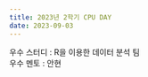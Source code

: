```yaml
---
title: 2023년 2학기 CPU DAY
date: 2023-09-03
---
```


우수 스터디 : R을 이용한 데이터 분석 팀<br>
우수 멘토 : 안현<br>

<!--more-->